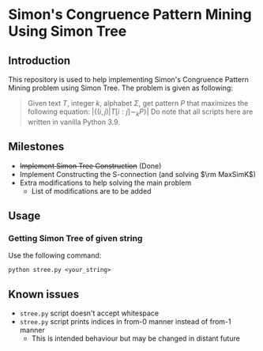 # Simon's Congruence Pattern Mining Using Simon Tree

## Introduction
This repository is used to help implementing Simon's Congruence Pattern Mining problem using Simon Tree. The problem is given as following:  
> Given text $T$, integer $k$, alphabet $\Sigma$, get pattern $P$ that maximizes the following equation:
> $\lvert \lbrace (i,j) | T[i:j] \sim_k P \rbrace \rvert$
Do note that all scripts here are written in vanilla Python 3.9.

## Milestones
- ~~Implement Simon Tree Construction~~ (Done)
- Implement Constructing the S-connection (and solving $\rm MaxSimK$)
- Extra modifications to help solving the main problem
  - List of modifications are to be added

## Usage
### Getting Simon Tree of given string
Use the following command:  
```
python stree.py <your_string>
```

## Known issues
- `stree.py` script doesn't accept whitespace
- `stree.py` script prints indices in from-0 manner instead of from-1 manner
  - This is intended behaviour but may be changed in distant future
